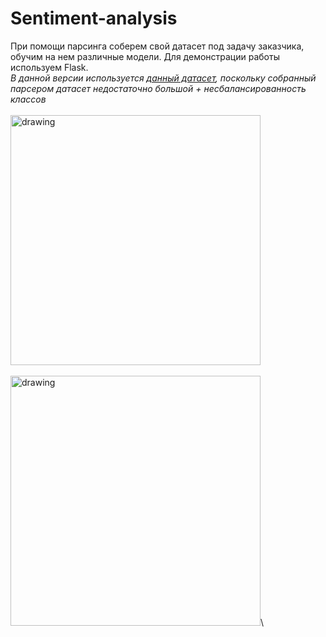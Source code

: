 # Sentiment-analysis
При помощи парсинга соберем свой датасет под задачу заказчика, обучим на нем различные модели. Для демонстрации работы используем Flask. \
*В данной версии используется   [данный датасет](https://github.com/sismetanin/rureviews), поскольку собранный парсером датасет недостаточно большой +  несбалансированность классов*\
\
<img src="https://user-images.githubusercontent.com/99911148/156812971-484ead92-9780-4c22-88ac-0de8113d39b5.png" alt="drawing" width="400"/>\
\
<img src="https://user-images.githubusercontent.com/99911148/156813313-d8bd71bb-9a84-4e6c-8018-b20b79f0cb9a.png" alt="drawing" width="400"/>\

